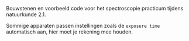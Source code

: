 Bouwstenen en voorbeeld code voor het spectroscopie practicum tijdens natuurkunde 2.1. 

Sommige apparaten passen instellingen zoals de `exposure time` automatisch aan, hier moet je rekening mee houden.
